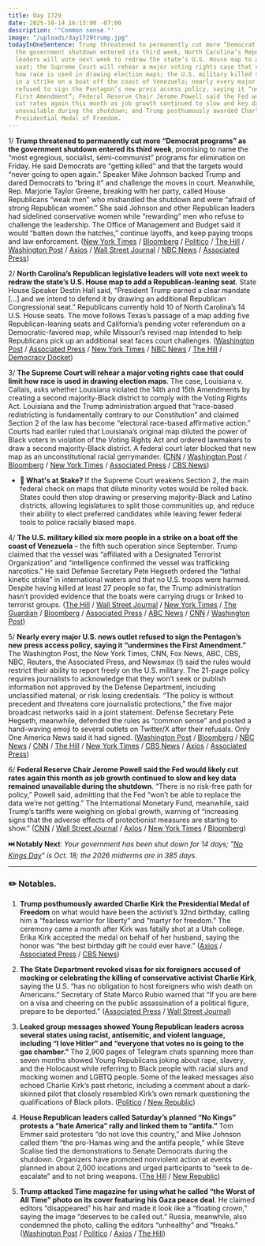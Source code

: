 ```yaml
---
title: Day 1729
date: 2025-10-14 16:13:00 -07:00
description: '"Common sense."'
image: "/uploads/day1729trump.jpg"
todayInOneSentence: Trump threatened to permanently cut more “Democrat programs” as
  the government shutdown entered its third week; North Carolina’s Republican legislative
  leaders will vote next week to redraw the state’s U.S. House map to add a Republican-leaning
  seat; the Supreme Court will rehear a major voting rights case that could limit
  how race is used in drawing election maps; the U.S. military killed six more people
  in a strike on a boat off the coast of Venezuela; nearly every major U.S. news outlet
  refused to sign the Pentagon’s new press access policy, saying it “undermines the
  First Amendment”; Federal Reserve Chair Jerome Powell said the Fed would likely
  cut rates again this month as job growth continued to slow and key data remained
  unavailable during the shutdown; and Trump posthumously awarded Charlie Kirk the
  Presidential Medal of Freedom.
---
```


1/ **Trump threatened to permanently cut more “Democrat programs” as the government shutdown entered its third week**, promising to name the “most egregious, socialist, semi-communist” programs for elimination on Friday. He said Democrats are “getting killed” and that the targets would “never going to open again.” Speaker Mike Johnson backed Trump and dared Democrats to “bring it” and challenge the moves in court. Meanwhile, Rep. Marjorie Taylor Greene, breaking with her party, called House Republicans “weak men” who mishandled the shutdown and were “afraid of strong Republican women.” She said Johnson and other Republican leaders had sidelined conservative women while “rewarding” men who refuse to challenge the leadership. The Office of Management and Budget said it would “batten down the hatches,” continue layoffs, and keep paying troops and law enforcement. ([New York Times](https://www.nytimes.com/2025/10/14/us/politics/trump-threats-democrats-shutdown.html) / [Bloomberg](https://www.bloomberg.com/news/articles/2025-10-14/white-house-vows-to-continue-layoffs-to-ride-out-shutdown) / [Politico](https://www.politico.com/news/2025/10/14/white-house-to-ax-more-egregious-programs-friday-00608022) / [The Hill](https://thehill.com/homenews/house/5554265-greene-republican-men-criticism/) / [Washington Post](https://www.washingtonpost.com/politics/2025/10/14/marjorie-taylor-greene-interview-shutdown-aca-epstein-mike-johnson/) / [Axios](https://www.axios.com/2025/10/14/trump-domestic-dissent-gop) / [Wall Street Journal](https://www.wsj.com/politics/policy/federal-government-shutdown-2025-033773ad) / [NBC News](https://www.nbcnews.com/politics/congress/both-parties-brace-long-conflict-government-shutdown-two-week-mark-rcna236970) / [Associated Press](https://apnews.com/article/trump-government-shutdown-russ-vought-project-2025-bf3ecd1f7cd765c9e125d7d7179c8b39))

2/ **North Carolina’s Republican legislative leaders will vote next week to redraw the state’s U.S. House map to add a Republican-leaning seat**. State House Speaker Destin Hall said, “President Trump earned a clear mandate \[...\] and we intend to defend it by drawing an additional Republican Congressional seat.” Republicans currently hold 10 of North Carolina’s 14 U.S. House seats. The move follows Texas’s passage of a map adding five Republican-leaning seats and California’s pending voter referendum on a Democratic-favored map, while Missouri’s revised map intended to help Republicans pick up an additional seat faces court challenges. ([Washington Post](https://www.washingtonpost.com/politics/2025/10/13/north-carolina-redistricting-map-trump/) / [Associated Press](https://apnews.com/article/north-carolina-congress-redistricting-house-b32b6b1c52d9f59efac41c3b8c0db971) / [New York Times](https://www.nytimes.com/2025/10/13/us/north-carolina-republicans-redistricting.html) / [NBC News](https://www.nbcnews.com/politics/elections/north-carolina-republicans-announce-plans-vote-new-congressional-map-rcna237411) / [The Hill](https://thehill.com/homenews/state-watch/5553592-nc-republicans-redrawing-congressional-map/) / [Democracy Docket](https://www.democracydocket.com/news-alerts/north-carolina-is-latest-gop-controlled-state-to-announce-a-gerrymander/))

3/ **The Supreme Court will rehear a major voting rights case that could limit how race is used in drawing election maps**. The case, Louisiana v. Callais, asks whether Louisiana violated the 14th and 15th Amendments by creating a second majority-Black district to comply with the Voting Rights Act. Louisiana and the Trump administration argued that “race-based redistricting is fundamentally contrary to our Constitution” and claimed Section 2 of the law has become “electoral race-based affirmative action.” Courts had earlier ruled that Louisiana’s original map diluted the power of Black voters in violation of the Voting Rights Act  and ordered lawmakers to draw a second majority-Black district. A federal court later blocked that new map as an unconstitutional racial gerrymander. ([CNN](https://www.cnn.com/2025/10/14/politics/voting-rights-act-supreme-court-conservatives) / [Washington Post](https://www.washingtonpost.com/politics/2025/10/14/supreme-court-voting-rights-black-louisiana/) / [Bloomberg](https://www.bloomberg.com/news/articles/2025-10-14/voting-rights-act-cutbacks-weighed-by-supreme-court-in-louisiana-case) / [New York Times](https://www.nytimes.com/2025/10/14/us/politics/supreme-court-voting-rights-act.html) / [Associated Press](https://apnews.com/article/supreme-court-voting-rights-race-louisiana-348260f08099d087bcde4a93140aa8b2) / [CBS News](https://www.cbsnews.com/news/supreme-court-voting-rights-louisiana-v-callais-congressional-map/))

* **🔎 What's at Stake?** If the Supreme Court weakens Section 2, the main federal check on maps that dilute minority votes would be rolled back. States could then stop drawing or preserving majority-Black and Latino districts, allowing legislatures to split those communities up, and reduce their ability to elect preferred candidates while leaving fewer federal tools to police racially biased maps.

4/ **The U.S. military killed six more people in a strike on a boat off the coast of Venezuela** – the fifth such operation since September. Trump claimed that the vessel was “affiliated with a Designated Terrorist Organization” and “intelligence confirmed the vessel was trafficking narcotics.” He said Defense Secretary Pete Hegseth ordered the “lethal kinetic strike” in international waters and that no U.S. troops were harmed. Despite having killed at least 27 people so far, the Trump administration hasn’t provided evidence that the boats were carrying drugs or linked to terrorist groups. ([The Hill](https://thehill.com/policy/defense/5554958-trump-us-military-venezuela-strike/) / [Wall Street Journal](https://www.wsj.com/politics/national-security/trump-venezuela-boat-strike-c4130a61) / [New York Times](https://www.nytimes.com/2025/10/14/us/politics/trump-drugs-boat-attack.html) / [The Guardian](https://www.theguardian.com/us-news/2025/oct/14/trump-six-killed-us-strike-boat-venezuela) / [Bloomberg](https://www.bloomberg.com/news/articles/2025-10-14/trump-says-boat-strike-off-venezuela-kills-6-accused-traffickers) / [Associated Press](https://apnews.com/article/trump-cartels-drugs-venezuela-boat-strike-af1a784864268707a76755a98615563e) / [ABC News](https://abcnews.go.com/International/us-conducts-lethal-strike-alleged-drug-boat-off/story?id=126520481) / [CNN](https://www.cnn.com/2025/10/14/politics/us-boat-strike-venezuela) / [Washington Post](https://www.washingtonpost.com/national-security/2025/10/14/trump-drug-boat-venezuela/))

5/ **Nearly every major U.S. news outlet refused to sign the Pentagon’s new press access policy, saying it “undermines the First Amendment.”** The Washington Post, the New York Times, CNN, Fox News, ABC, CBS, NBC, Reuters, the Associated Press, and Newsmax (!) said the rules would restrict their ability to report freely on the U.S. military. The 21-page policy requires journalists to acknowledge that they won’t seek or publish information not approved by the Defense Department, including unclassified material, or risk losing credentials. “The policy is without precedent and threatens core journalistic protections,” the five major broadcast networks said in a joint statement. Defense Secretary Pete Hegseth, meanwhile, defended the rules as “common sense” and posted a hand-waving emoji to several outlets on Twitter/X after their refusals. Only One America News said it had signed. ([Washington Post](https://www.washingtonpost.com/business/2025/10/13/prominent-media-reject-new-pentagon-rules-before-signing-deadline/) / [Bloomberg](https://www.bloomberg.com/news/articles/2025-10-14/news-organizations-refuse-to-sign-onto-pentagon-press-limits) / [NBC News](https://www.nbcnews.com/news/us-news/five-major-broadcast-networks-say-will-not-sign-new-pentagon-press-pol-rcna237526) / [CNN](https://www.cnn.com/2025/10/13/media/pentagon-hegseth-press-restrictions-newsmax-fox-news) / [The Hill](https://thehill.com/homenews/media/5554402-pentagon-press-access-outlets-reject-policy/) / [New York Times](https://www.nytimes.com/2025/10/13/business/pentagon-restrictions-news-outlets.html) / [CBS News](https://www.cbsnews.com/news/cbs-news-media-outlets-pentagon-press-restrictions/) / [Axios](https://www.axios.com/2025/10/14/pentagon-press-restrictions-trump-journalists-news-outlets) / [Associated Press](https://apnews.com/article/pentagon-press-access-defense-department-rules-95878bce05096912887701eaa6d019c6))

6/ **Federal Reserve Chair Jerome Powell said the Fed would likely cut rates again this month as job growth continued to slow and key data remained unavailable during the shutdown**. “There is no risk-free path for policy,” Powell said, admitting that the Fed “won’t be able to replace the data we’re not getting.” The International Monetary Fund, meanwhile, said Trump’s tariffs were weighing on global growth, warning of “increasing signs that the adverse effects of protectionist measures are starting to show.” ([CNN](https://www.cnn.com/2025/10/14/business/powell-fed-inflation-jobs-tension) / [Wall Street Journal](https://www.wsj.com/economy/central-banking/powell-keeps-fed-on-track-to-lower-rates-again-a2e9b065) / [Axios](https://www.axios.com/2025/10/14/trump-tariffs-ai-imf-economy) / [New York Times](https://www.nytimes.com/2025/10/14/business/imf-report-economy-trade-inflation.html) / [Bloomberg](https://www.bloomberg.com/news/articles/2025-10-14/powell-signals-another-cut-as-weak-hiring-pressures-unemployment))

**⏭️ Notably Next**: *Your government has been shut down for 14 days; "[No Kings Day](https://www.nokings.org/)" is Oct. 18; the 2026 midterms are in 385 days*.

---

### ✏️ Notables.

1. **Trump posthumously awarded Charlie Kirk the Presidential Medal of Freedom** on what would have been the activist’s 32nd birthday, calling him a “fearless warrior for liberty” and “martyr for freedom.” The ceremony came a month after Kirk was fatally shot at a Utah college. Erika Kirk accepted the medal on behalf of her husband, saying the honor was “the best birthday gift he could ever have.” ([Axios](https://www.axios.com/2025/10/14/charlie-kirk-presidential-medal-of-freedom-trump) / [Associated Press](https://apnews.com/article/charlie-kirk-presidential-medal-of-freedom-f895a361c5c1d2663cacd64082bb5ed7) / [CBS News](https://www.cbsnews.com/news/trump-awards-charlie-kirk-presidential-medal-of-freedom/))

2. **The State Department revoked visas for six foreigners accused of mocking or celebrating the killing of conservative activist Charlie Kirk**, saying the U.S. “has no obligation to host foreigners who wish death on Americans.” Secretary of State Marco Rubio warned that “If you are here on a visa and cheering on the public assassination of a political figure, prepare to be deported.” ([Associated Press](https://apnews.com/article/trump-charlie-kirk-visas-revoked-455f43467c0c50e84d3857c1e9c81458) / [Wall Street Journal](https://www.wsj.com/politics/state-department-revokes-visas-over-charlie-kirk-comments-3c30d9ae))

3. **Leaked group messages showed Young Republican leaders across several states using racist, antisemitic, and violent language, including “I love Hitler” and “everyone that votes no is going to the gas chamber.”** The 2,900 pages of Telegram chats spanning more than seven months showed Young Republicans joking about rape, slavery, and the Holocaust while referring to Black people with racial slurs and mocking women and LGBTQ people. Some of the leaked messages also echoed Charlie Kirk’s past rhetoric, including a comment about a dark-skinned pilot that closely resembled Kirk’s own remark questioning the qualifications of Black pilots. ([Politico](https://www.politico.com/news/2025/10/14/private-chat-among-young-gop-club-members-00592146) / [New Republic](https://newrepublic.com/post/201769/leaked-young-republicans-chat-slurs-praise-hitler))

4. **House Republican leaders called Saturday’s planned “No Kings” protests a “hate America” rally and linked them to “antifa.”** Tom Emmer said protesters “do not love this country,” and Mike Johnson called them “the pro-Hamas wing and the antifa people,” while Steve Scalise tied the demonstrations to Senate Democrats during the shutdown. Organizers have promoted nonviolent action at events planned in about 2,000 locations and urged participants to “seek to de-escalate” and to not bring weapons. ([The Hill](https://thehill.com/homenews/state-watch/5554468-no-kings-protests-slammed-by-gop/) / [New Republic](https://newrepublic.com/post/201718/trump-cabinet-secretary-thinks-peaceful-protesters-terrorists))

5. **Trump attacked Time magazine for using what he called “the Worst of All Time” photo on its cover featuring his Gaza peace deal**. He claimed editors “disappeared” his hair and made it look like a “floating crown,” saying the image “deserves to be called out.” Russia, meanwhile, also condemned the photo, calling the editors “unhealthy” and “freaks.” ([Washington Post](https://www.washingtonpost.com/politics/2025/10/14/trump-time-magazine-cover/) / [Politico](https://www.politico.eu/article/russia-slams-freaks-time-magazine-donald-trump-cover-photo/) / [Axios](https://www.axios.com/2025/10/14/time-magazine-cover-trump-israel-gaza) / [The Hill](https://thehill.com/homenews/media/5554167-trump-criticizes-time-magazine-cover/))